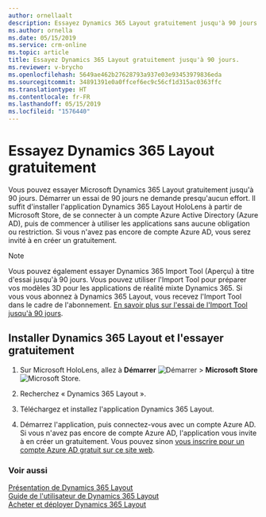 ```yaml
---
author: ornellaalt
description: Essayez Dynamics 365 Layout gratuitement jusqu'à 90 jours.
ms.author: ornella
ms.date: 05/15/2019
ms.service: crm-online
ms.topic: article
title: Essayez Dynamics 365 Layout gratuitement jusqu'à 90 jours.
ms.reviewer: v-brycho
ms.openlocfilehash: 5649ae462b27628793a937e03e93453979836eda
ms.sourcegitcommit: 34891391e0a0ffcef6ec9c56cf1d315ac0363ffc
ms.translationtype: HT
ms.contentlocale: fr-FR
ms.lasthandoff: 05/15/2019
ms.locfileid: "1576440"
---
```

# <a name="try-dynamics-365-layout-for-free"></a>Essayez Dynamics 365 Layout gratuitement

Vous pouvez essayer Microsoft Dynamics 365 Layout gratuitement jusqu'à 90 jours. Démarrer un essai de 90 jours ne demande presqu'aucun effort. Il suffit d'installer l'application Dynamics 365 Layout HoloLens à partir de Microsoft Store, de se connecter à un compte Azure Active Directory (Azure AD), puis de commencer à utiliser les applications sans aucune obligation ou restriction. Si vous n'avez pas encore de compte Azure AD, vous serez invité à en créer un gratuitement.

> [!NOTE]
> Vous pouvez également essayer Dynamics 365 Import Tool (Aperçu) à titre d'essai jusqu'à 90 jours. Vous pouvez utiliser l'Import Tool pour préparer vos modèles 3D pour les applications de réalité mixte Dynamics 365. Si vous vous abonnez à Dynamics 365 Layout, vous recevez l'Import Tool dans le cadre de l'abonnement. [En savoir plus sur l'essai de l'Import Tool jusqu'à 90 jours](https://docs.microsoft.com/en-us/dynamics365/mixed-reality/import-tool/try-import-tool-free).

## <a name="install-dynamics-365-layout-and-try-it-out-for-free"></a>Installer Dynamics 365 Layout et l'essayer gratuitement

1. Sur Microsoft HoloLens, allez à **Démarrer** ![Démarrer](media/d2a2ae5e90bdd0e0642abb5458af1016.png "Démarrer") \> **Microsoft Store** ![Microsoft Store](media/2ac602b5a7855d312f3e7d924732acca.png "Microsoft Store").

2. Recherchez « Dynamics 365 Layout ».

3. Téléchargez et installez l'application Dynamics 365 Layout.

4. Démarrez l'application, puis connectez-vous avec un compte Azure AD. Si vous n'avez pas encore de compte Azure AD, l'application vous invite à en créer un gratuitement. Vous pouvez sinon [vous inscrire pour un compte Azure AD gratuit sur ce site web](https://docs.microsoft.com/en-us/azure/active-directory/fundamentals/active-directory-access-create-new-tenant). 

### <a name="see-also"></a>Voir aussi

[Présentation de Dynamics 365 Layout](index.md)<br>
[Guide de l'utilisateur de Dynamics 365 Layout](user-guide.md)<br>
[Acheter et déployer Dynamics 365 Layout](buy-and-deploy-layout.md)
